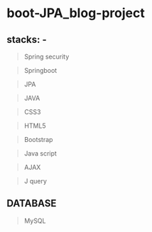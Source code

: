 # boot-JPA_blog-project

## stacks: -

> Spring security

> Springboot

>JPA

>JAVA

>CSS3

>HTML5

>Bootstrap

>Java script

>AJAX

>J query

## DATABASE 

>MySQL

